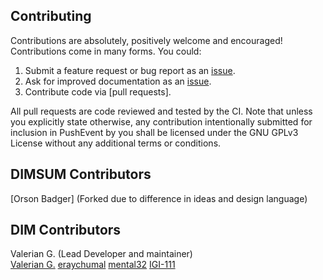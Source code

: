 ## Contributing
Contributions are absolutely, positively welcome and encouraged! Contributions
come in many forms. You could:

  1. Submit a feature request or bug report as an [issue].
  2. Ask for improved documentation as an [issue].
  3. Contribute code via [pull requests].

[issue]: https://github.com/vgarleanu/dim/issues
[pull_requests]: https://github.com/vgarleanu/dim/pulls

All pull requests are code reviewed and tested by the CI. Note that unless you
explicitly state otherwise, any contribution intentionally submitted for
inclusion in PushEvent by you shall be licensed under the GNU GPLv3 License 
without any additional terms or conditions.

## DIMSUM Contributors
[Orson Badger] (Forked due to difference in ideas and design language)

## DIM Contributors
Valerian G. (Lead Developer and maintainer) \
[Valerian G.](https://github.com/vgarleanu)
[eraychumal](https://github.com/eraychumak)
[mental32](https://github.com/mental32)
[IGI-111](https://github.com/igi-111)
